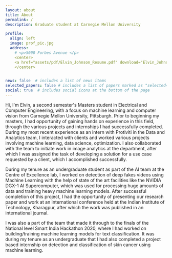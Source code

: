 ```yaml
---
layout: about
title: About
permalink: /
description: Graduate student at Carnegie Mellon University

profile:
  align: left
  image: prof_pic.jpg
  address: 
    # <p>5000 Forbes Avenue </p> 
    <center>
    <a href="assets/pdf/Elvin_Johnson_Resume.pdf" download="Elvin_Johnson_Resume" id="resume_download"  class="social btn">Download Resume <i class="fas fa-download" style="color:white"></i></a>
    </center>


news: false  # includes a list of news items
selected_papers: false # includes a list of papers marked as "selected={true}"
social: true  # includes social icons at the bottom of the page
---
```

<div class="about">
<p>
Hi, I'm Elvin, a second semester's Masters student in Electrical and Computer Engineering, with a focus on machine learning and computer vision from Carnegie Mellon University, Pittsburgh. Prior to beginning my masters, I had opportunity of gaining hands on experience in this field, through the various projects and internships I had successfully completed. During my most recent experience as an intern with Protiviti in the Data and Analytics team, I interacted with clients and worked various projects involving machine learning, data science, optimization. I also collaborated with the team to initiate work in image analytics at the department, after which I was assigned the task of developing a solution for a use case requested by a client, which I accomplished successfully. </p>
<p> 
During my tenure as an undergraduate student as part of the AI team at the Centre of Excellence lab, I worked on detection of deep fakes videos using Machine Learning with the help of state of the art facilities like the NVIDIA DGX-1 AI Supercomputer, which was used for processing huge amounts of data and training heavy machine learning models. After successful completion of this project, I had the opportunity of presenting our research paper and work at an international conference held at the Indian Institute of Technology, Kharagpur, after which the work was published in an international journal.</p>
<p> 
I was also a part of the team that made it through to the finals of the National level Smart India Hackathon 2020, where I had worked on building/training machine learning models for text classification. It was during my tenure as an undergraduate that I had also completed a project based internship on detection and classification of skin cancer using machine learning. </p> 

</div>